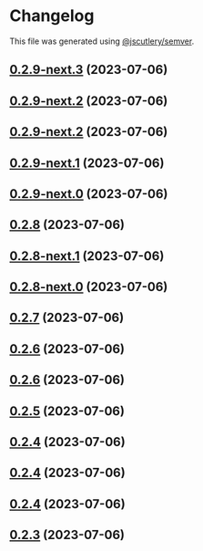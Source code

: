 # Changelog

This file was generated using [@jscutlery/semver](https://github.com/jscutlery/semver).

## [0.2.9-next.3](https://git.whc.fyi/WillowHayward/lipwig/compare/v0.2.9-next.2...v0.2.9-next.3) (2023-07-06)



## [0.2.9-next.2](https://git.whc.fyi/WillowHayward/lipwig/compare/v0.2.9-next.1...v0.2.9-next.2) (2023-07-06)



## [0.2.9-next.2](https://git.whc.fyi/WillowHayward/lipwig/compare/v0.2.9-next.1...v0.2.9-next.2) (2023-07-06)



## [0.2.9-next.1](https://git.whc.fyi/WillowHayward/lipwig/compare/v0.2.9-next.0...v0.2.9-next.1) (2023-07-06)



## [0.2.9-next.0](https://git.whc.fyi/WillowHayward/lipwig/compare/v0.2.8...v0.2.9-next.0) (2023-07-06)



## [0.2.8](https://git.whc.fyi/WillowHayward/lipwig/compare/v0.2.8-next.1...v0.2.8) (2023-07-06)



## [0.2.8-next.1](https://git.whc.fyi/WillowHayward/lipwig/compare/v0.2.8-next.0...v0.2.8-next.1) (2023-07-06)



## [0.2.8-next.0](https://git.whc.fyi/WillowHayward/lipwig/compare/v0.2.7...v0.2.8-next.0) (2023-07-06)



## [0.2.7](https://git.whc.fyi/WillowHayward/lipwig/compare/v0.2.6...v0.2.7) (2023-07-06)



## [0.2.6](https://git.whc.fyi/WillowHayward/lipwig/compare/v0.2.5...v0.2.6) (2023-07-06)



## [0.2.6](https://git.whc.fyi/WillowHayward/lipwig/compare/v0.2.5...v0.2.6) (2023-07-06)



## [0.2.5](https://git.whc.fyi/WillowHayward/lipwig/compare/v0.2.4...v0.2.5) (2023-07-06)



## [0.2.4](https://git.whc.fyi/WillowHayward/lipwig/compare/v0.2.3...v0.2.4) (2023-07-06)



## [0.2.4](https://git.whc.fyi/WillowHayward/lipwig/compare/v0.2.3...v0.2.4) (2023-07-06)



## [0.2.4](https://git.whc.fyi/WillowHayward/lipwig/compare/v0.2.3...v0.2.4) (2023-07-06)



## [0.2.3](https://git.whc.fyi/WillowHayward/lipwig/compare/v0.2.2...v0.2.3) (2023-07-06)
